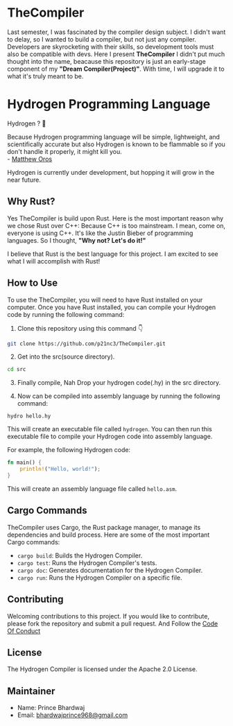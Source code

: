 # TheCompiler
 Last semester, I was fascinated by the compiler design subject. I didn't want to delay, so I wanted to build a compiler, but not just any compiler. Developers are skyrocketing with their skills, so development tools must also be compatible with devs. Here I present **TheCompiler** I didn't put much thought into the name, beacause this repository is just an early-stage component of my **"Dream Compiler(Project)"**. With time, I will upgrade it to what it's truly meant to be.

# Hydrogen Programming Language

Hydrogen ? 🧐

Because Hydrogen programming language will be simple, lightweight, and scientifically accurate but also Hydrogen is known to be flammable so if you don't handle it properly, it might kill you.  
            - [Matthew Oros](https://github.com/orosmatthew/)

Hydrogen is currently under development, but hopping it will grow in the near future.

## Why Rust?

Yes TheCompiler is build upon Rust. Here is the most important reason why we chose Rust over C++: Because C++ is too mainstream. I mean, come on, everyone is using C++. It's like the Justin Bieber of programming languages. So I thought, **"Why not? Let's do it!"**

I believe that Rust is the best language for this project. I am excited to see what I will accomplish with Rust!

## How to Use

To use the TheCompiler, you will need to have Rust installed on your computer. Once you have Rust installed, you can compile your Hydrogen code by running the following command:

1. Clone this repository using this command 👇

```bash
git clone https://github.com/p21nc3/TheCompiler.git
```

2. Get into the src(source directory).

```bash
cd src
```

3. Finally compile, Nah Drop your hydrogen code(.hy) in the src directory.

4. Now can be compiled into assembly language by running the following command:

`hydro hello.hy`

This will create an executable file called `hydrogen`. You can then run this executable file to compile your Hydrogen code into assembly language.

For example, the following Hydrogen code:

```rust
fn main() {
    println!("Hello, world!");
}
```

This will create an assembly language file called `hello.asm`. 

## Cargo Commands

TheCompiler uses Cargo, the Rust package manager, to manage its dependencies and build process. Here are some of the most important Cargo commands:

* `cargo build`: Builds the Hydrogen Compiler.
* `cargo test`: Runs the Hydrogen Compiler's tests.
* `cargo doc`: Generates documentation for the Hydrogen Compiler.
* `cargo run`: Runs the Hydrogen Compiler on a specific file.

## Contributing

Welcoming contributions to this project. If you would like to contribute, please fork the repository and submit a pull request. And Follow the [Code Of Conduct](https://github.com/p21nc3/TheCompiler/blob/main/Contribution.md)

## License

The Hydrogen Compiler is licensed under the Apache 2.0 License.

## Maintainer

* Name: Prince Bhardwaj
* Email: bhardwajprince968@gmail.com